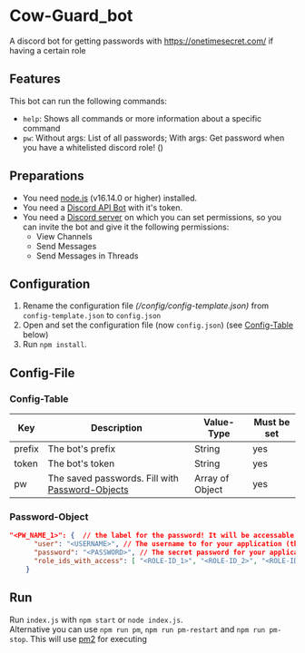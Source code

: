 # Cow-Guard_bot
A discord bot for getting passwords with https://onetimesecret.com/ if having a certain role

## Features
This bot can run the following commands:
* ```help```: Shows all commands or more information about a specific command
* ```pw```: Without args: List of all passwords; With args: Get password when you have a whitelisted discord role! ()

## Preparations
* You need [node.js](https://nodejs.org/en/) (v16.14.0 or higher) installed.
* You need a [Discord API Bot](https://discord.com/developers/applications) with it's token.
* You need a [Discord server](https://support.discord.com/hc/en-us/articles/204849977-How-do-I-create-a-server) on which you can set permissions, so you can invite the bot and give it the following permissions:
    * View Channels
    * Send Messages
    * Send Messages in Threads

## Configuration
1. Rename the configuration file *(/config/config-template.json)* from ```config-template.json``` to ```config.json```
2. Open and set the configuration file (now ```config.json```) (see [Config-Table](#Config-Table) below)
3. Run ```npm install```.

## Config-File
### Config-Table
| Key    | Description                                                         | Value-Type      | Must be set |
|--------|---------------------------------------------------------------------|-----------------|-------------|
| prefix | The bot's prefix                                                    | String          | yes         |
| token  | The bot's token                                                     | String          | yes         |
| pw     | The saved passwords. Fill with [Password-Objects](#Password-Object) | Array of Object | yes         |

### Password-Object
```json
"<PW_NAME_1>": {  // the label for the password! It will be accessable via pw command (pw <PW_NAMW>) 
      "user": "<USERNAME>", // The username to for your application (this will send plain text)
      "password": "<PASSWORD>", // The secret password for your application (this will send via onetimesecret)
      "role_ids_with_access": [ "<ROLE-ID_1>", "<ROLE-ID_2>", "<ROLE-ID_3>" ] // only if a member has one of this roles, he/she has access to get this password via pw <PW_NAME>
    }
```

## Run
Run ```index.js``` with ```npm start``` or ```node index.js```. \
Alternative you can use `npm run pm`, `npm run pm-restart` and `npm run pm-stop`.
This will use [pm2](https://discordjs.guide/improving-dev-environment/pm2.html) for executing

